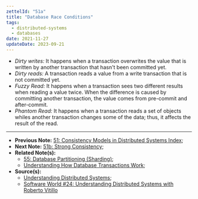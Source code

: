 ```yaml
---
zettelId: "51a"
title: "Database Race Conditions"
tags:
  - distributed-systems
  - databases
date: 2021-11-27
updateDate: 2023-09-21
---
```


- *Dirty writes:* It happens when a transaction overwrites the value that is written by another transaction that hasn't been committed yet.
- *Dirty reads:* A transaction reads a value from a write transaction that is not committed yet.
- *Fuzzy Read:* It happens when a transaction sees two different results when reading a value twice. When the difference is caused by committing another transaction, the value comes from pre-commit and after-commit.
- *Phantom Read:* It happens when a transaction reads a set of objects whiles another transaction changes some of the data; thus, it affects the result of the read.

---

- **Previous Note:** [51: Consistency Models in Distributed Systems Index](/notes/51/);
- **Next Note:** [51b: Strong Consistency](/notes/51b/);
- **Related Note(s):**
  - [55: Database Partitioning (Sharding)](/notes/55/);
  - [Understanding How Database Transactions Work](/books/understanding-how-database-transactions-work/);
- **Source(s):**
  - [Understanding Distributed Systems](https://understandingdistributed.systems/);
  - [Software World #24: Understanding Distributed Systems with Roberto Vitillo](https://candost.substack.com/p/24-understanding-distributed-systems)
